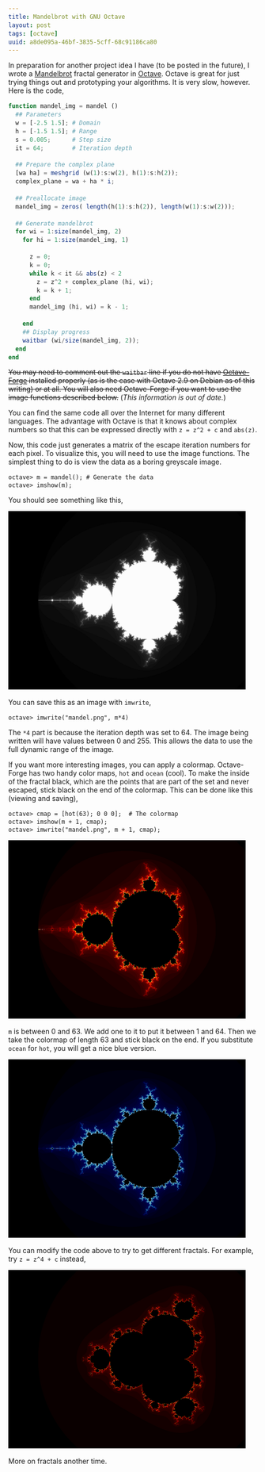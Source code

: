 ```yaml
---
title: Mandelbrot with GNU Octave
layout: post
tags: [octave]
uuid: a8de095a-46bf-3835-5cff-68c91186ca80
---
```


In preparation for another project idea I have (to be posted in the
future), I wrote a [Mandelbrot][mandelbrot] fractal generator in
[Octave][octave]. Octave is great for just trying things out and
prototyping your algorithms. It is very slow, however. Here is the
code,

~~~octave
function mandel_img = mandel ()
  ## Parameters
  w = [-2.5 1.5]; # Domain
  h = [-1.5 1.5]; # Range
  s = 0.005;      # Step size
  it = 64;        # Iteration depth

  ## Prepare the complex plane
  [wa ha] = meshgrid (w(1):s:w(2), h(1):s:h(2));
  complex_plane = wa + ha * i;

  ## Preallocate image
  mandel_img = zeros( length(h(1):s:h(2)), length(w(1):s:w(2)));

  ## Generate mandelbrot
  for wi = 1:size(mandel_img, 2)
    for hi = 1:size(mandel_img, 1)

      z = 0;
      k = 0;
      while k < it && abs(z) < 2
        z = z^2 + complex_plane (hi, wi);
        k = k + 1;
      end
      mandel_img (hi, wi) = k - 1;

    end
    ## Display progress
    waitbar (wi/size(mandel_img, 2));
  end
end
~~~

~~You may need to comment out the `waitbar` line if you do not have
[Octave-Forge][forge] installed properly (as is the case with Octave
2.9 on Debian as of this writing) or at all. You will also need
Octave-Forge if you want to use the image functions described below.~~
(*This information is out of date.*)

You can find the same code all over the Internet for many different
languages. The advantage with Octave is that it knows about complex
numbers so that this can be expressed directly with `z = z^2 + c` and
`abs(z)`.

Now, this code just generates a matrix of the escape iteration numbers
for each pixel. To visualize this, you will need to use the image
functions. The simplest thing to do is view the data as a boring
greyscale image.

    octave> m = mandel(); # Generate the data
    octave> imshow(m);

You should see something like this,

[![](/img/fractal/mandel-plain-small.png)](/img/fractal/mandel-plain.png)

You can save this as an image with `imwrite`,

    octave> imwrite("mandel.png", m*4)

The `*4` part is because the iteration depth was set to 64. The image
being written will have values between 0 and 255. This allows the data
to use the full dynamic range of the image.

If you want more interesting images, you can apply a
colormap. Octave-Forge has two handy color maps, `hot`
and `ocean` (cool). To make the inside of the fractal
black, which are the points that are part of the set and never
escaped, stick black on the end of the colormap. This can be done like
this (viewing and saving),

    octave> cmap = [hot(63); 0 0 0];  # The colormap
    octave> imshow(m + 1, cmap);
    octave> imwrite("mandel.png", m + 1, cmap);

[![](/img/fractal/mandelhot-small.png)](/img/fractal/mandelhot.png)

`m` is between 0 and 63. We add one to it to put it between 1 and 64.
Then we take the colormap of length 63 and stick black on the end. If
you substitute `ocean` for `hot`, you will get a nice blue version.

[![](/img/fractal/mandelcool-small.png)](/img/fractal/mandelcool.png)

You can modify the code above to try to get different fractals. For
example, try `z = z^4 + c` instead,

[![](/img/fractal/mandel4hot-small.png)](/img/fractal/mandel4hot.png)

More on fractals another time.


[octave]: http://www.octave.org
[forge]: http://octave.sourceforge.net/
[mandelbrot]: http://en.wikipedia.org/wiki/Mandelbrot_set
